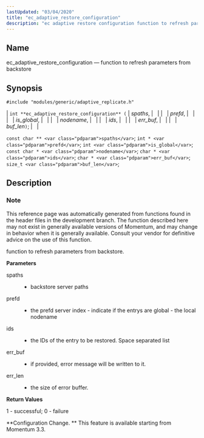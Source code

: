 ```yaml
---
lastUpdated: "03/04/2020"
title: "ec_adaptive_restore_configuration"
description: "ec adaptive restore configuration function to refresh parameters from backstore int ec adaptive restore configuration spaths prefd is global nodename ids err buf buf len const char spaths int prefd int is global const char nodename char ids char err buf size t buf len This reference page was automatically..."
---
```


<a name="apis.ec_adaptive_restore_configuration"></a> 
## Name

ec_adaptive_restore_configuration — function to refresh parameters from backstore

## Synopsis

`#include "modules/generic/adaptive_replicate.h"`

| `int **ec_adaptive_restore_configuration** (` | <var class="pdparam">spaths</var>, |   |
|   | <var class="pdparam">prefd</var>, |   |
|   | <var class="pdparam">is_global</var>, |   |
|   | <var class="pdparam">nodename</var>, |   |
|   | <var class="pdparam">ids</var>, |   |
|   | <var class="pdparam">err_buf</var>, |   |
|   | <var class="pdparam">buf_len</var>`)`; |   |

`const char ** <var class="pdparam">spaths</var>`;
`int * <var class="pdparam">prefd</var>`;
`int <var class="pdparam">is_global</var>`;
`const char * <var class="pdparam">nodename</var>`;
`char * <var class="pdparam">ids</var>`;
`char * <var class="pdparam">err_buf</var>`;
`size_t <var class="pdparam">buf_len</var>`;<a name="idp46748192"></a> 
## Description

### Note

This reference page was automatically generated from functions found in the header files in the development branch. The function described here may not exist in generally available versions of Momentum, and may change in behavior when it is generally available. Consult your vendor for definitive advice on the use of this function.

function to refresh parameters from backstore.

**<a name="idp46751072"></a> Parameters**

<dl class="variablelist">

<dt>spaths</dt>

<dd>

- backstore server paths

</dd>

<dt>prefd</dt>

<dd>

- the prefd server index - indicate if the entrys are global - the local nodename

</dd>

<dt>ids</dt>

<dd>

- the IDs of the entry to be restored. Space separated list

</dd>

<dt>err_buf</dt>

<dd>

- if provided, error message will be written to it.

</dd>

<dt>err_len</dt>

<dd>

- the size of error buffer.

</dd>

</dl>

**<a name="idp46761280"></a> Return Values**

1 - successful; 0 - failure

**Configuration Change. ** This feature is available starting from Momentum 3.3.